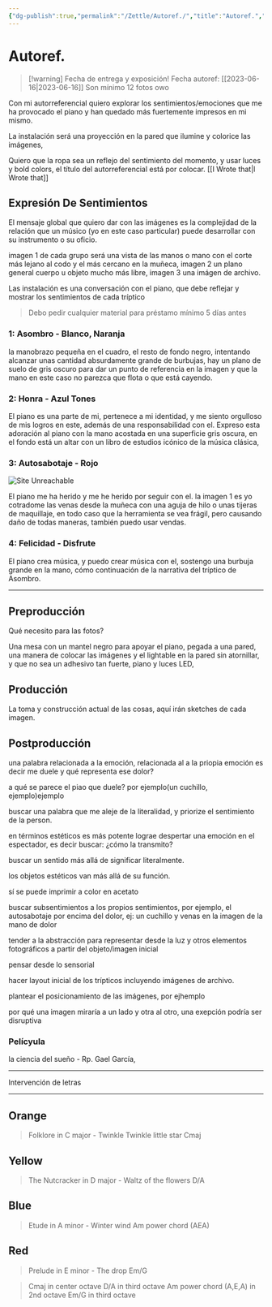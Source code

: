 ```yaml
---
{"dg-publish":true,"permalink":"/Zettle/Autoref./","title":"Autoref.","tags":["ZeType/Ensayo",""],"updated":"2024-02-27T11:15:11.403-05:00"}
---
```



# Autoref.

> [!warning] Fecha de entrega y exposición!
> Fecha autoref: [[2023-06-16\|2023-06-16]] 
> Son mínimo 12 fotos owo

Con mi autorreferencial quiero explorar los sentimientos/emociones que me ha provocado el piano y han quedado más fuertemente impresos en mi mismo. 

La instalación será una proyección en la pared que ilumine y colorice las imágenes,

Quiero que la ropa sea un reflejo del sentimiento del momento, y usar luces y bold colors, el título del autorreferencial está por colocar.
[[I Wrote that\|I Wrote that]]
## Expresión De Sentimientos

El mensaje global que quiero dar con las imágenes es la complejidad de la relación que un músico (yo en este caso particular) puede desarrollar con su instrumento o su oficio.

imagen 1 de cada grupo será una vista de las manos o mano con el corte más lejano al codo y el más cercano en la muñeca, imagen 2 un plano general cuerpo u objeto mucho más libre, imagen 3 una imágen de archivo.

Las instalación es una conversación con el piano, que debe reflejar y mostrar los sentimientos de cada tríptico

> Debo pedir cualquier material para préstamo mínimo 5 días antes

### 1: Asombro - Blanco, Naranja

la manobrazo pequeña en el cuadro, el resto de fondo negro, intentando alcanzar unas cantidad absurdamente grande de burbujas, hay un plano de suelo de gris oscuro para dar un punto de referencia en la imagen y que la mano en este caso no parezca que flota o que está cayendo.

### 2: Honra - Azul Tones

El piano es una parte de mi, pertenece a mi identidad, y me siento orgulloso de mis logros en este, además de una responsabilidad con el. Expreso esta adoración al piano con la mano acostada en una superficie gris oscura, en el fondo está un altar con un libro de estudios icónico de la música clásica, 

### 3: Autosabotaje - Rojo

![Site Unreachable](https://www.youtube.com/watch?v=dpGpG_0xu1Q)

El piano me ha herido y me he herido por seguir con el. la imagen 1 es yo cotradome las venas desde la muñeca con una aguja de hilo o unas tijeras de maquillaje, en todo caso que la herramienta se vea frágil, pero causando daño de todas maneras, también puedo usar vendas.

### 4: Felicidad - Disfrute

El piano crea música, y puedo crear música con el, sostengo una burbuja grande en la mano, cómo continuación de la narrativa del tríptico de Asombro.

- - - 

## Preproducción

Qué necesito para las fotos?

Una mesa con un mantel negro para apoyar el piano, pegada a una pared, una manera de colocar las imágenes y el lightable en la pared sin atornillar, y que no sea un adhesivo tan fuerte, piano y luces LED, 

## Producción

La toma y construcción actual de las cosas, aquí irán sketches de cada imagen.

## Postproducción

una palabra relacionada a la emoción, relacionada al a la priopia emoción es decir me duele y qué representa ese dolor?

a qué se parece el piao que duele? por ejemplo(un cuchillo, ejemplo)ejemplo

buscar una palabra que me aleje de la literalidad, y priorize el sentimiento de la person.

en términos estéticos es más potente lograe despertar una emoción en el espectador, es decir buscar: ¿cómo la transmito?

buscar un sentido más allá de significar literalmente.

los objetos estéticos van más allá de su función.

sí se puede imprimir a color en acetato

buscar subsentimientos a los propios sentimientos, por ejemplo, el autosabotaje por encima del dolor, ej: un cuchillo y venas en la imagen de la mano de dolor

tender a la abstracción para representar desde la luz y otros elementos fotográficos a partir del objeto/imagen inicial 

pensar desde lo sensorial

hacer layout inicial de los trípticos incluyendo imágenes de archivo. 

plantear el posicionamiento de las imágenes, por ejhemplo

por qué una imagen miraría a un lado y otra al otro, una exepción podría ser disruptiva

### Pelícyula

la ciencia del sueño - Rp. Gael García, 

- - -

Intervención de letras


----

## Orange

>Folklore in C major - Twinkle Twinkle little star 
Cmaj

## Yellow

>The Nutcracker in D major - Waltz of the flowers
D/A

## Blue

>Etude in A minor - Winter wind
Am power chord (AEA)

## Red

>Prelude in E minor - The drop
Em/G

>Cmaj in center octave
D/A in third octave 
Am power chord (A,E,A) in 2nd octave 
Em/G in third octave